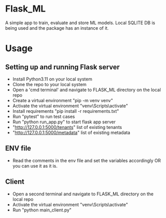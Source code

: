 # Flask_ML
A simple app to train, evaluate and store ML models.
Local SQLITE DB is being used and the package has an instance of it.

# Usage

## Setting up and running Flask server
* Install Python3.11 on your local system
* Clone the repo to your local system
* Open a 'cmd terminal' and navigate to FLASK_ML directory on the local repo
* Create a virtual environment "pip -m venv venv"
* Activate the virtual environment "venv\Scripts\activate"
* Install requirements "pip install -r requirements.txt"
* Run "pytest" to run test cases
* Run "python run_app.py" to start flask app server
* "http://127.0.0.1:5000/tenants" list of existing tenants
* "http://127.0.0.1:5000/metadata"  list of existing metadata

## ENV file
* Read the comments in the env file and set the variables accordingly OR you can use it as it is.

## Client
* Open a second terminal and navigate to FLASK_ML directory on the local repo
* Activate the virtual environment "venv\Scripts\activate"
* Run "python main_client.py"

